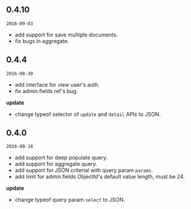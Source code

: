 ## 0.4.10

`2016-09-03`

* add support for save multiple documents.
* fix bugs in aggregate.

## 0.4.4

`2016-08-30`

* add interface for view user's auth.
* fix admin.fields ref's bug.

**update**

* change typeof selector of `update` and `detail` APIs to JSON.

## 0.4.0

`2016-08-18`

* add support for deep populate query.
* add support for aggregate query.
* add support for JSON criterial with query param `params`.
* add limit for admin.fields ObjectId's default value length, must be 24.

**update**

* change typeof query param `select` to JSON.
